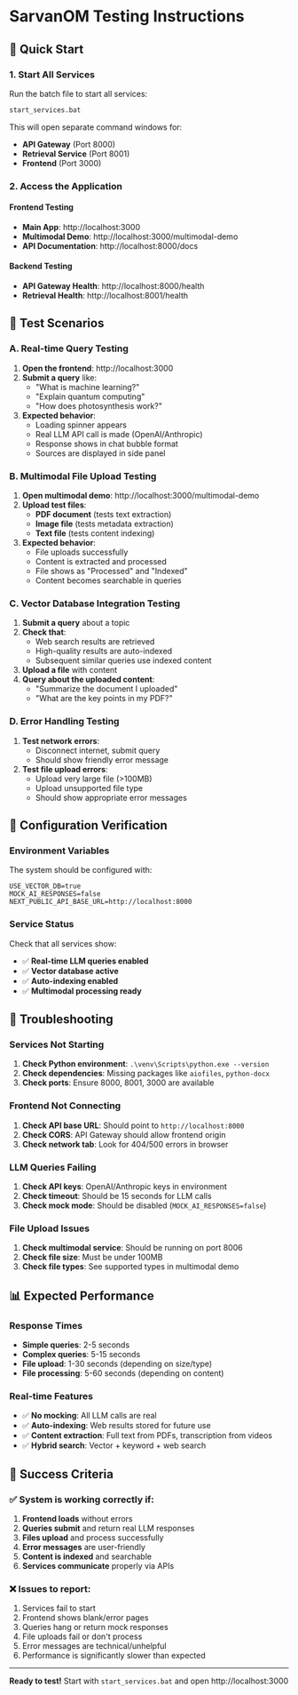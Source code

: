 # SarvanOM Testing Instructions

## 🚀 Quick Start

### 1. Start All Services
Run the batch file to start all services:
```bash
start_services.bat
```

This will open separate command windows for:
- **API Gateway** (Port 8000)
- **Retrieval Service** (Port 8001) 
- **Frontend** (Port 3000)

### 2. Access the Application

#### Frontend Testing
- **Main App**: http://localhost:3000
- **Multimodal Demo**: http://localhost:3000/multimodal-demo
- **API Documentation**: http://localhost:8000/docs

#### Backend Testing
- **API Gateway Health**: http://localhost:8000/health
- **Retrieval Health**: http://localhost:8001/health

## 🧪 Test Scenarios

### A. Real-time Query Testing

1. **Open the frontend**: http://localhost:3000
2. **Submit a query** like:
   - "What is machine learning?"
   - "Explain quantum computing"
   - "How does photosynthesis work?"
3. **Expected behavior**:
   - Loading spinner appears
   - Real LLM API call is made (OpenAI/Anthropic)
   - Response shows in chat bubble format
   - Sources are displayed in side panel

### B. Multimodal File Upload Testing

1. **Open multimodal demo**: http://localhost:3000/multimodal-demo
2. **Upload test files**:
   - **PDF document** (tests text extraction)
   - **Image file** (tests metadata extraction)
   - **Text file** (tests content indexing)
3. **Expected behavior**:
   - File uploads successfully
   - Content is extracted and processed
   - File shows as "Processed" and "Indexed"
   - Content becomes searchable in queries

### C. Vector Database Integration Testing

1. **Submit a query** about a topic
2. **Check that**:
   - Web search results are retrieved
   - High-quality results are auto-indexed
   - Subsequent similar queries use indexed content
3. **Upload a file** with content
4. **Query about the uploaded content**:
   - "Summarize the document I uploaded"
   - "What are the key points in my PDF?"

### D. Error Handling Testing

1. **Test network errors**:
   - Disconnect internet, submit query
   - Should show friendly error message
2. **Test file upload errors**:
   - Upload very large file (>100MB)
   - Upload unsupported file type
   - Should show appropriate error messages

## 🔧 Configuration Verification

### Environment Variables
The system should be configured with:
```
USE_VECTOR_DB=true
MOCK_AI_RESPONSES=false
NEXT_PUBLIC_API_BASE_URL=http://localhost:8000
```

### Service Status
Check that all services show:
- ✅ **Real-time LLM queries enabled**
- ✅ **Vector database active**
- ✅ **Auto-indexing enabled**
- ✅ **Multimodal processing ready**

## 🚨 Troubleshooting

### Services Not Starting
1. **Check Python environment**: `.\venv\Scripts\python.exe --version`
2. **Check dependencies**: Missing packages like `aiofiles`, `python-docx`
3. **Check ports**: Ensure 8000, 8001, 3000 are available

### Frontend Not Connecting
1. **Check API base URL**: Should point to `http://localhost:8000`
2. **Check CORS**: API Gateway should allow frontend origin
3. **Check network tab**: Look for 404/500 errors in browser

### LLM Queries Failing
1. **Check API keys**: OpenAI/Anthropic keys in environment
2. **Check timeout**: Should be 15 seconds for LLM calls
3. **Check mock mode**: Should be disabled (`MOCK_AI_RESPONSES=false`)

### File Upload Issues
1. **Check multimodal service**: Should be running on port 8006
2. **Check file size**: Must be under 100MB
3. **Check file types**: See supported types in multimodal demo

## 📊 Expected Performance

### Response Times
- **Simple queries**: 2-5 seconds
- **Complex queries**: 5-15 seconds  
- **File upload**: 1-30 seconds (depending on size/type)
- **File processing**: 5-60 seconds (depending on content)

### Real-time Features
- ✅ **No mocking**: All LLM calls are real
- ✅ **Auto-indexing**: Web results stored for future use
- ✅ **Content extraction**: Full text from PDFs, transcription from videos
- ✅ **Hybrid search**: Vector + keyword + web search

## 🎯 Success Criteria

### ✅ System is working correctly if:
1. **Frontend loads** without errors
2. **Queries submit** and return real LLM responses
3. **Files upload** and process successfully
4. **Error messages** are user-friendly
5. **Content is indexed** and searchable
6. **Services communicate** properly via APIs

### ❌ Issues to report:
1. Services fail to start
2. Frontend shows blank/error pages
3. Queries hang or return mock responses
4. File uploads fail or don't process
5. Error messages are technical/unhelpful
6. Performance is significantly slower than expected

---

**Ready to test!** Start with `start_services.bat` and open http://localhost:3000
